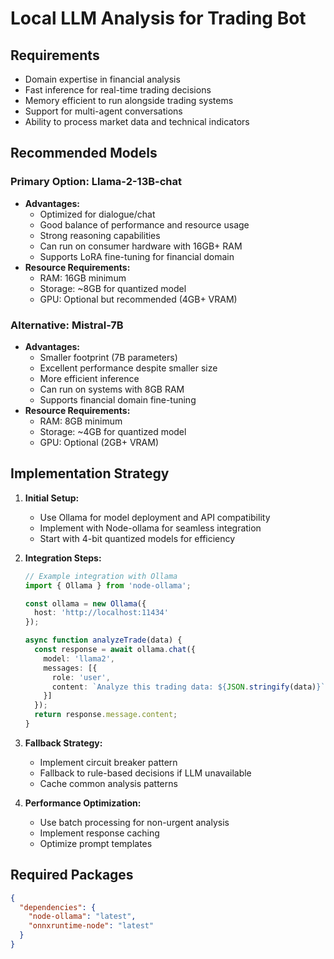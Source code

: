 # Local LLM Analysis for Trading Bot

## Requirements
- Domain expertise in financial analysis
- Fast inference for real-time trading decisions
- Memory efficient to run alongside trading systems
- Support for multi-agent conversations
- Ability to process market data and technical indicators

## Recommended Models

### Primary Option: Llama-2-13B-chat
- **Advantages:**
  - Optimized for dialogue/chat
  - Good balance of performance and resource usage
  - Strong reasoning capabilities
  - Can run on consumer hardware with 16GB+ RAM
  - Supports LoRA fine-tuning for financial domain
- **Resource Requirements:**
  - RAM: 16GB minimum
  - Storage: ~8GB for quantized model
  - GPU: Optional but recommended (4GB+ VRAM)

### Alternative: Mistral-7B
- **Advantages:**
  - Smaller footprint (7B parameters)
  - Excellent performance despite smaller size
  - More efficient inference
  - Can run on systems with 8GB RAM
  - Supports financial domain fine-tuning
- **Resource Requirements:**
  - RAM: 8GB minimum
  - Storage: ~4GB for quantized model
  - GPU: Optional (2GB+ VRAM)

## Implementation Strategy

1. **Initial Setup:**
   - Use Ollama for model deployment and API compatibility
   - Implement with Node-ollama for seamless integration
   - Start with 4-bit quantized models for efficiency

2. **Integration Steps:**
   ```typescript
   // Example integration with Ollama
   import { Ollama } from 'node-ollama';
   
   const ollama = new Ollama({
     host: 'http://localhost:11434'
   });
   
   async function analyzeTrade(data) {
     const response = await ollama.chat({
       model: 'llama2',
       messages: [{
         role: 'user',
         content: `Analyze this trading data: ${JSON.stringify(data)}`
       }]
     });
     return response.message.content;
   }
   ```

3. **Fallback Strategy:**
   - Implement circuit breaker pattern
   - Fallback to rule-based decisions if LLM unavailable
   - Cache common analysis patterns

4. **Performance Optimization:**
   - Use batch processing for non-urgent analysis
   - Implement response caching
   - Optimize prompt templates

## Required Packages
```json
{
  "dependencies": {
    "node-ollama": "latest",
    "onnxruntime-node": "latest"
  }
}
```
